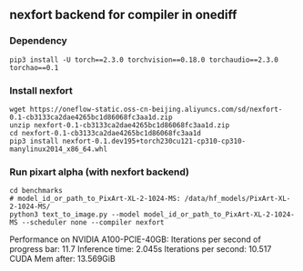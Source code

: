 ## nexfort backend for compiler in onediff
###  Dependency
```
pip3 install -U torch==2.3.0 torchvision==0.18.0 torchaudio==2.3.0 torchao==0.1
```

### Install nexfort
```
wget https://oneflow-static.oss-cn-beijing.aliyuncs.com/sd/nexfort-0.1-cb3133ca2dae4265bc1d86068fc3aa1d.zip
unzip nexfort-0.1-cb3133ca2dae4265bc1d86068fc3aa1d.zip
cd nexfort-0.1-cb3133ca2dae4265bc1d86068fc3aa1d
pip3 install nexfort-0.1.dev195+torch230cu121-cp310-cp310-manylinux2014_x86_64.whl
```

### Run pixart alpha (with nexfort backend)

```
cd benchmarks
# model_id_or_path_to_PixArt-XL-2-1024-MS: /data/hf_models/PixArt-XL-2-1024-MS/ 
python3 text_to_image.py --model model_id_or_path_to_PixArt-XL-2-1024-MS --scheduler none --compiler nexfort
```
Performance on NVIDIA A100-PCIE-40GB:
Iterations per second of progress bar: 11.7
Inference time: 2.045s
Iterations per second: 10.517
CUDA Mem after: 13.569GiB
